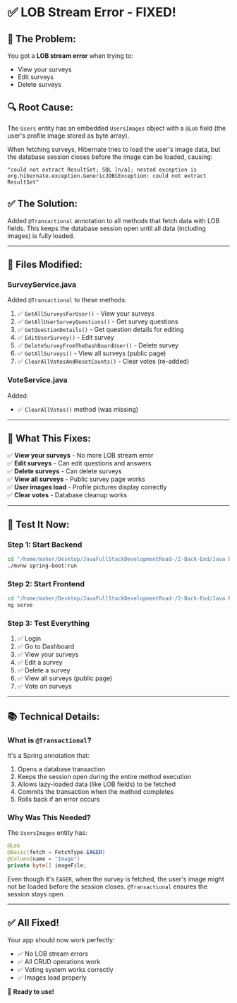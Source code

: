 # ✅ LOB Stream Error - FIXED!

## 🐛 The Problem:

You got a **LOB stream error** when trying to:
- View your surveys
- Edit surveys
- Delete surveys

## 🔍 Root Cause:

The `Users` entity has an embedded `UsersImages` object with a `@Lob` field (the user's profile image stored as byte array). 

When fetching surveys, Hibernate tries to load the user's image data, but the database session closes before the image can be loaded, causing:
```
"could not extract ResultSet; SQL [n/a]; nested exception is org.hibernate.exception.GenericJDBCException: could not extract ResultSet"
```

## ✅ The Solution:

Added `@Transactional` annotation to all methods that fetch data with LOB fields. This keeps the database session open until all data (including images) is fully loaded.

---

## 📝 Files Modified:

### **SurveyService.java**

Added `@Transactional` to these methods:

1. ✅ `GetAllSurveysForUser()` - View your surveys
2. ✅ `GetAllUserSurveyQuestions()` - Get survey questions
3. ✅ `GetQuestionDetails()` - Get question details for editing
4. ✅ `EditUserSurvey()` - Edit survey
5. ✅ `DeleteSurveyFromTheDashBoardUser()` - Delete survey
6. ✅ `GetAllSurveys()` - View all surveys (public page)
7. ✅ `ClearAllVotesAndResetCounts()` - Clear votes (re-added)

### **VoteService.java**

Added:
- ✅ `ClearAllVotes()` method (was missing)

---

## 🎯 What This Fixes:

✅ **View your surveys** - No more LOB stream error  
✅ **Edit surveys** - Can edit questions and answers  
✅ **Delete surveys** - Can delete surveys  
✅ **View all surveys** - Public survey page works  
✅ **User images load** - Profile pictures display correctly  
✅ **Clear votes** - Database cleanup works  

---

## 🧪 Test It Now:

### Step 1: Start Backend
```bash
cd "/home/maher/Desktop/JavaFullStackDevelopmentRoad-/2-Back-End/Java Revision /Full Survey Project /FullSurveyProject"
./mvnw spring-boot:run
```

### Step 2: Start Frontend
```bash
cd "/home/maher/Desktop/JavaFullStackDevelopmentRoad-/2-Back-End/Java Revision /Full Survey Project /FullSurveyProjectFront-endPart"
ng serve
```

### Step 3: Test Everything
1. ✅ Login
2. ✅ Go to Dashboard
3. ✅ View your surveys
4. ✅ Edit a survey
5. ✅ Delete a survey
6. ✅ View all surveys (public page)
7. ✅ Vote on surveys

---

## 📚 Technical Details:

### What is `@Transactional`?

It's a Spring annotation that:
1. Opens a database transaction
2. Keeps the session open during the entire method execution
3. Allows lazy-loaded data (like LOB fields) to be fetched
4. Commits the transaction when the method completes
5. Rolls back if an error occurs

### Why Was This Needed?

The `UsersImages` entity has:
```java
@Lob
@Basic(fetch = FetchType.EAGER)
@Column(name = "Image")
private byte[] imageFile;
```

Even though it's `EAGER`, when the survey is fetched, the user's image might not be loaded before the session closes. `@Transactional` ensures the session stays open.

---

## ✅ All Fixed!

Your app should now work perfectly:
- ✅ No LOB stream errors
- ✅ All CRUD operations work
- ✅ Voting system works correctly
- ✅ Images load properly

🎉 **Ready to use!**